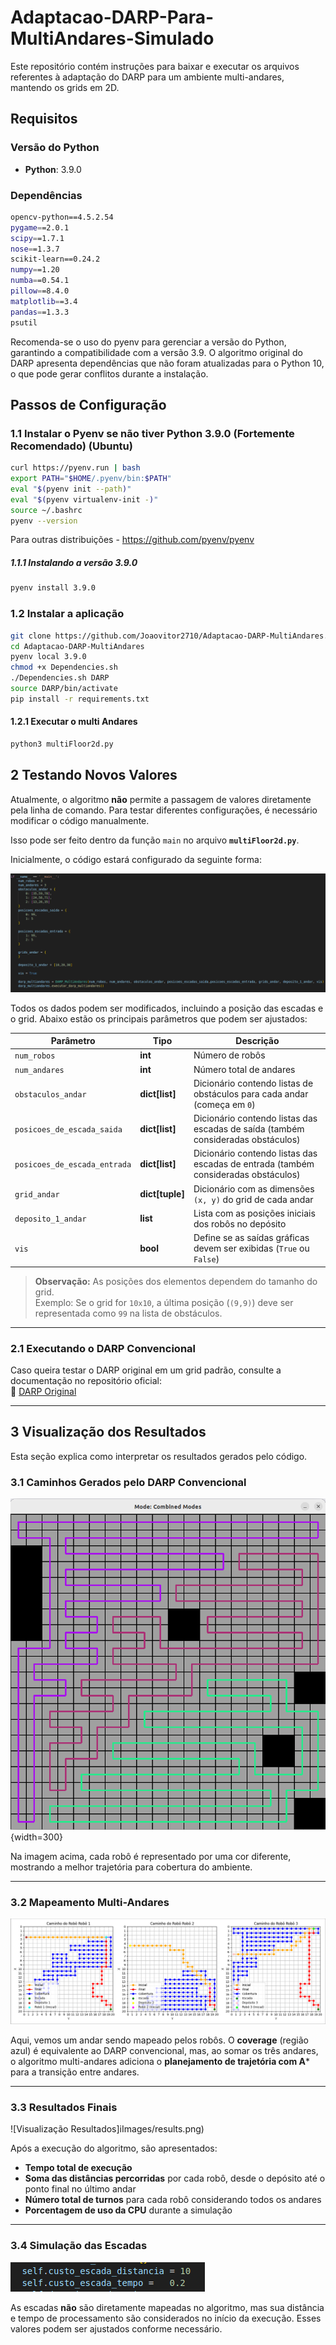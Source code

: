 # Adaptacao-DARP-Para-MultiAndares-Simulado

Este repositório contém instruções para baixar e executar os arquivos referentes à adaptação do DARP para um ambiente multi-andares, mantendo os grids em 2D.

## Requisitos

### Versão do Python
- **Python**: 3.9.0

### Dependências  
```bash
opencv-python==4.5.2.54
pygame==2.0.1
scipy==1.7.1
nose==1.3.7
scikit-learn==0.24.2 
numpy==1.20
numba==0.54.1
pillow==8.4.0
matplotlib==3.4
pandas==1.3.3 
psutil

```

Recomenda-se o uso do pyenv para gerenciar a versão do Python, garantindo a compatibilidade com a versão 3.9. O algoritmo original do DARP apresenta dependências
que não foram atualizadas para o Python 10, o que pode gerar conflitos durante a instalação.

## Passos de Configuração

### 1.1 Instalar o Pyenv se não tiver Python 3.9.0 (Fortemente Recomendado) (Ubuntu)

```bash
curl https://pyenv.run | bash
export PATH="$HOME/.pyenv/bin:$PATH"
eval "$(pyenv init --path)"
eval "$(pyenv virtualenv-init -)"
source ~/.bashrc
pyenv --version
```
Para outras distribuições - https://github.com/pyenv/pyenv

##### 1.1.1 Instalando a versão 3.9.0
```bash
pyenv install 3.9.0
```

### 1.2 Instalar a aplicação
```bash
git clone https://github.com/Joaovitor2710/Adaptacao-DARP-MultiAndares.git
cd Adaptacao-DARP-MultiAndares
pyenv local 3.9.0
chmod +x Dependencies.sh
./Dependencies.sh DARP
source DARP/bin/activate
pip install -r requirements.txt
```

#### 1.2.1 Executar o multi Andares
```bash
python3 multiFloor2d.py
```

## 2 Testando Novos Valores

Atualmente, o algoritmo **não** permite a passagem de valores diretamente pela linha de comando. Para testar diferentes configurações, é necessário modificar o código manualmente.  

Isso pode ser feito dentro da função `main` no arquivo **`multiFloor2d.py`**.  

Inicialmente, o código estará configurado da seguinte forma:  

![Configuração Inicial](images/configs.png)  

Todos os dados podem ser modificados, incluindo a posição das escadas e o grid. Abaixo estão os principais parâmetros que podem ser ajustados:  

| Parâmetro                     | Tipo            | Descrição  |
|--------------------------------|----------------|------------|
| `num_robos`                   | **int**        | Número de robôs |
| `num_andares`                 | **int**        | Número total de andares |
| `obstaculos_andar`            | **dict[list]** | Dicionário contendo listas de obstáculos para cada andar (começa em `0`) |
| `posicoes_de_escada_saida`    | **dict[list]** | Dicionário contendo listas das escadas de saída (também consideradas obstáculos) |
| `posicoes_de_escada_entrada`  | **dict[list]** | Dicionário contendo listas das escadas de entrada (também consideradas obstáculos) |
| `grid_andar`                  | **dict[tuple]** | Dicionário com as dimensões `(x, y)` do grid de cada andar |
| `deposito_1_andar`            | **list**       | Lista com as posições iniciais dos robôs no depósito |
| `vis`                         | **bool**       | Define se as saídas gráficas devem ser exibidas (`True` ou `False`) |

> **Observação:** As posições dos elementos dependem do tamanho do grid.  
> Exemplo: Se o grid for `10x10`, a última posição (`(9,9)`) deve ser representada como `99` na lista de obstáculos.

---

### 2.1 Executando o DARP Convencional  

Caso queira testar o DARP original em um grid padrão, consulte a documentação no repositório oficial:  
🔗 [DARP Original](https://github.com/alice-st/DARP?tab=readme-ov-file)

---

## 3 Visualização dos Resultados  

Esta seção explica como interpretar os resultados gerados pelo código.  

### 3.1 Caminhos Gerados pelo DARP Convencional  

![Visualização DARP](images/DARP.png){width=300}
  

Na imagem acima, cada robô é representado por uma cor diferente, mostrando a melhor trajetória para cobertura do ambiente.  

---

### 3.2 Mapeamento Multi-Andares  

![Visualização MultiAndares](images/multi.png)  

Aqui, vemos um andar sendo mapeado pelos robôs. O **coverage** (região azul) é equivalente ao DARP convencional, mas, ao somar os três andares, o algoritmo multi-andares adiciona o **planejamento de trajetória com A*** para a transição entre andares.  

---

### 3.3 Resultados Finais  

![Visualização Resultados]iImages/results.png)  

Após a execução do algoritmo, são apresentados:  

- **Tempo total de execução**  
- **Soma das distâncias percorridas** por cada robô, desde o depósito até o ponto final no último andar  
- **Número total de turnos** para cada robô considerando todos os andares  
- **Porcentagem de uso da CPU** durante a simulação  

---

### 3.4 Simulação das Escadas  

![Visualização Escada](images/escada.png)  

As escadas **não** são diretamente mapeadas no algoritmo, mas sua distância e tempo de processamento são considerados no início da execução. Esses valores podem ser ajustados conforme necessário.  








